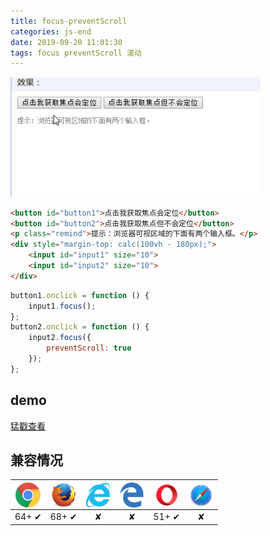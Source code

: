 ```yaml
---
title: focus-preventScroll
categories: js-end
date: 2019-09-20 11:01:30
tags: focus preventScroll 滚动
---
```


<img src="https://raw.githubusercontent.com/xiaosongread/github-xiaosongread-hexo/master/img-folder/focus.gif" width="400"/>

<!-- more -->

```html
<button id="button1">点击我获取焦点会定位</button>
<button id="button2">点击我获取焦点但不会定位</button>
<p class="remind">提示：浏览器可视区域的下面有两个输入框。</p>
<div style="margin-top: calc(100vh - 180px);">
    <input id="input1" size="10">
    <input id="input2" size="10">
</div>
```
```javascript
button1.onclick = function () {
    input1.focus();
};
button2.onclick = function () {
    input2.focus({ 
        preventScroll: true 
    });
};
```
## demo
[猛戳查看]()
## 兼容情况
<img src="https://raw.githubusercontent.com/xiaosongread/github-xiaosongread-hexo/master/img-folder/icon/chrome.png" width="40" hegiht="40" align=center /> |<img src="https://raw.githubusercontent.com/xiaosongread/github-xiaosongread-hexo/master/img-folder/icon/firefox.png" width="40" hegiht="40" align=center />|<img src="https://raw.githubusercontent.com/xiaosongread/github-xiaosongread-hexo/master/img-folder/icon/ie.png" width="40" hegiht="40" align=center />|<img src="https://raw.githubusercontent.com/xiaosongread/github-xiaosongread-hexo/master/img-folder/icon/edge.png" width="40" hegiht="40" align=center />|<img src="https://raw.githubusercontent.com/xiaosongread/github-xiaosongread-hexo/master/img-folder/icon/opera.png" width="40" hegiht="40" align=center />|<img src="https://raw.githubusercontent.com/xiaosongread/github-xiaosongread-hexo/master/img-folder/icon/safari.png" width="40" hegiht="40" align=center />
---|:--:|:--:|:--:|:--:|:--:
64+ ✔|68+ ✔|✘|✘|51+ ✔|✘
